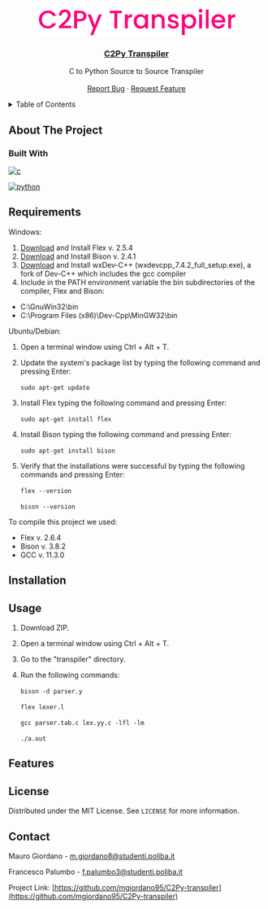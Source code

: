 <!-- Project Logo -->
<br />
<div align="center">
  <a href="https://github.com/mgiordano95/C2Py-transpiler">
    <img src="Assets/logo-dark.png" alt="Logo" width="389" height="52">
  </a>

  <h3 align="center">
    <a href="https://github.com/mgiordano95/C2Py-transpiler">C2Py Transpiler</a>
  </h3>

  <p align="center">
    C to Python Source to Source Transpiler
    <br />
    <br />
    <a href="https://github.com/mgiordano95/C2Py-transpiler/issues">Report Bug</a>
    ·
    <a href="https://github.com/mgiordano95/C2Py-transpiler/issues">Request Feature</a>
  </p>
</div>

<!-- Table Of Contents -->
<details>
  <summary>Table of Contents</summary>
  <ol>
    <li>
      <a href="#about-the-project">About The Project</a>
      <ul>
        <li><a href="#built-with">Built With</a></li>
      </ul>
    </li>
    <li><a href="#requirements">Requirements</a></li>
    <li><a href="#installation">Installation</a></li>
    <li><a href="#usage">Usage</a></li>
    <li><a href="#features">Features</a></li>
    <!--<li><a href="#contributing">Contributing</a></li>-->
    <li><a href="#license">License</a></li>
    <li><a href="#contact">Contact</a></li>
  </ol>
</details>

<!-- About The Project -->
## About The Project



### Built With

[![c][c]][c-url] 

[![python][python]][python-url]

<!-- -->
## Requirements

Windows:
1. [Download](https://sourceforge.net/projects/gnuwin32/files/flex/2.5.4a-1/flex-2.5.4a-1.exe/download) and Install Flex v. 2.5.4
2. [Download](http://downloads.sourceforge.net/gnuwin32/bison-2.4.1-setup.exe) and Install Bison v. 2.4.1
3. [Download](https://sourceforge.net/projects/wxdsgn/files/latest/download) and Install wxDev-C++ (wxdevcpp_7.4.2_full_setup.exe), a fork of Dev-C++ which includes the gcc compiler
4. Include in the PATH environment variable the bin subdirectories
of the compiler, Flex and Bison:
  - C:\GnuWin32\bin
  - C:\Program Files (x86)\Dev-Cpp\MinGW32\bin

Ubuntu/Debian:
1. Open a terminal window using Ctrl + Alt + T.
2. Update the system's package list by typing the following command and pressing Enter:

    `sudo apt-get update`

3. Install Flex typing the following command and pressing Enter:

    `sudo apt-get install flex`

4. Install Bison typing the following command and pressing Enter:

    `sudo apt-get install bison`

5. Verify that the installations were successful by typing the following commands and pressing Enter:

    `flex --version`

    `bison --version`

To compile this project we used:
- Flex v. 2.6.4
- Bison v. 3.8.2
- GCC v. 11.3.0

<!-- Installation -->
## Installation



<!-- Usage -->
## Usage

1. Download ZIP.
2. Open a terminal window using Ctrl + Alt + T.
3. Go to the "transpiler" directory.
4. Run the following commands:

    `bison -d parser.y`

    `flex lexer.l`

    `gcc parser.tab.c lex.yy.c -lfl -lm`

    `./a.out`


<!-- Features -->
## Features



<!-- Contributing -->
<!-- ## Contributing

If you want to contribute to the project, follow these steps:

1. Fork the repository.
2. Create a new branch for your changes: `git checkout -b my-new-feature`.
3. Commit your changes: `git commit -am 'Added a new feature'`.
4. Push your branch: `git push origin my-new-feature`.
5. Submit a pull request.-->

<!-- License -->
## License

Distributed under the MIT License. See `LICENSE` for more information.


<!-- Contact -->
## Contact

Mauro Giordano - m.giordano8@studenti.poliba.it

Francesco Palumbo - f.palumbo3@studenti.poliba.it

Project Link: [https://github.com/mgiordano95/C2Py-transpiler](https://github.com/mgiordano95/C2Py-transpiler)


<!-- MARKDOWN LINKS & IMAGES -->
<!-- https://www.markdownguide.org/basic-syntax/#reference-style-links -->
[c]: https://img.shields.io/badge/C-00599C?style=for-the-badge&logo=c&logoColor=white
[python]: https://img.shields.io/badge/Python-FFD43B?style=for-the-badge&logo=python&logoColor=blue
[json]: https://img.shields.io/badge/json-5E5C5C?style=for-the-badge&logo=json&logoColor=white


[c-url]: https://www.w3schools.com/c/c_intro.php
[python-url]: python.org
[json-url]: https://www.json.org/